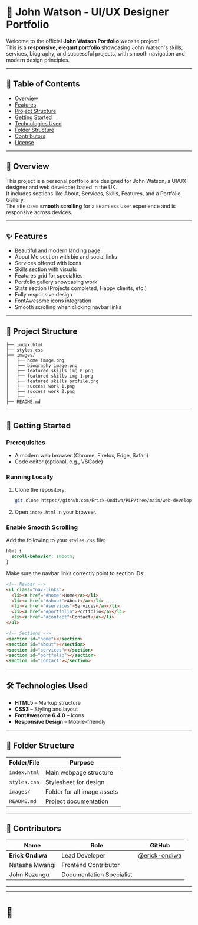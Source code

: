 # 🎨 John Watson - UI/UX Designer Portfolio

Welcome to the official **John Watson Portfolio** website project!  
This is a **responsive, elegant portfolio** showcasing John Watson's skills, services, biography, and successful projects, with smooth navigation and modern design principles.

---

## 📜 Table of Contents
- [Overview](#overview)
- [Features](#features)
- [Project Structure](#project-structure)
- [Getting Started](#getting-started)
- [Technologies Used](#technologies-used)
- [Folder Structure](#folder-structure)
- [Contributors](#contributors)
- [License](#license)

---

## 📖 Overview

This project is a personal portfolio site designed for John Watson, a UI/UX designer and web developer based in the UK.  
It includes sections like About, Services, Skills, Features, and a Portfolio Gallery.  
The site uses **smooth scrolling** for a seamless user experience and is responsive across devices.

---

## ✨ Features
- Beautiful and modern landing page
- About Me section with bio and social links
- Services offered with icons
- Skills section with visuals
- Features grid for specialties
- Portfolio gallery showcasing work
- Stats section (Projects completed, Happy clients, etc.)
- Fully responsive design
- FontAwesome icons integration
- Smooth scrolling when clicking navbar links

---

## 🏧 Project Structure

```
├── index.html
├── styles.css
├── images/
│   ├── home image.png
│   ├── biography image.png
│   ├── featured skills img 0.png
│   ├── featured skills img 1.png
│   ├── featured skills profile.png
│   ├── success work 1.png
│   ├── success work 2.png
│   ├── ...
├── README.md
```

---

## 🚀 Getting Started

### Prerequisites
- A modern web browser (Chrome, Firefox, Edge, Safari)
- Code editor (optional, e.g., VSCode)

### Running Locally
1. Clone the repository:
   ```bash
   git clone https://github.com/Erick-Ondiwa/PLP/tree/main/web-development-group
   ```
2. Open `index.html` in your browser.

### Enable Smooth Scrolling
Add the following to your `styles.css` file:

```css
html {
  scroll-behavior: smooth;
}
```

Make sure the navbar links correctly point to section IDs:

```html
<!-- Navbar -->
<ul class="nav-links">
  <li><a href="#home">Home</a></li>
  <li><a href="#about">About</a></li>
  <li><a href="#services">Services</a></li>
  <li><a href="#portfolio">Portfolio</a></li>
  <li><a href="#contact">Contact</a></li>
</ul>

<!-- Sections -->
<section id="home"></section>
<section id="about"></section>
<section id="services"></section>
<section id="portfolio"></section>
<section id="contact"></section>
```

---

## 🛠 Technologies Used

- **HTML5** – Markup structure
- **CSS3** – Styling and layout
- **FontAwesome 6.4.0** – Icons
- **Responsive Design** – Mobile-friendly

---

## 📂 Folder Structure

| Folder/File | Purpose |
| ----------- | ------- |
| `index.html` | Main webpage structure |
| `styles.css` | Stylesheet for design |
| `images/` | Folder for all image assets |
| `README.md` | Project documentation |

---

## 👥 Contributors

| Name                | Role                      | GitHub |
| ------------------- | ------------------------- | ------ |
| **Erick Ondiwa**    | Lead Developer             | [@erick-ondiwa](https://github.com/erick-ondiwa) |
| Natasha Mwangi      | Frontend Contributor       | |
| John Kazungu        | Documentation Specialist   |  |

---

---

# 🏁

